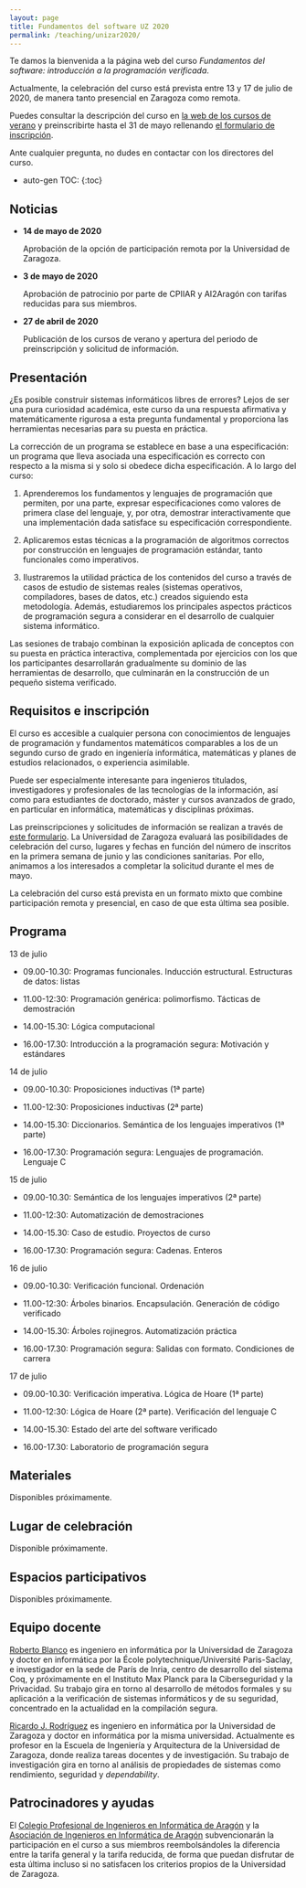 ```yaml
---
layout: page
title: Fundamentos del software UZ 2020
permalink: /teaching/unizar2020/
---
```


Te damos la bienvenida a la página web del curso *Fundamentos del software:
introducción a la programación verificada*.

Actualmente, la celebración del curso está prevista entre 13 y 17 de julio de
2020, de manera tanto presencial en Zaragoza como remota.

Puedes consultar la descripción del curso en
[la web de los cursos de verano](https://cursosextraordinarios.unizar.es/curso/2020/fundamentos-del-software-introduccion-la-programacion-verificada) y preinscribirte hasta el 31 de mayo rellenando
[el formulario de inscripción](https://cursosextraordinarios.unizar.es/formulario-inscripcion).

Ante cualquier pregunta, no dudes en contactar con los directores del curso.

* auto-gen TOC:
{:toc}

## Noticias

 * **14 de mayo de 2020**

   Aprobación de la opción de participación remota por la Universidad de
   Zaragoza.

 * **3 de mayo de 2020**

   Aprobación de patrocinio por parte de CPIIAR y AI2Aragón con tarifas
   reducidas para sus miembros.

 * **27 de abril de 2020**

   Publicación de los cursos de verano y apertura del periodo de preinscripción
   y solicitud de información.

## Presentación

¿Es posible construir sistemas informáticos libres de errores? Lejos de ser una
pura curiosidad académica, este curso da una respuesta afirmativa y
matemáticamente rigurosa a esta pregunta fundamental y proporciona las
herramientas necesarias para su puesta en práctica.

La corrección de un programa se establece en base a una especificación: un
programa que lleva asociada una especificación es correcto con respecto a la
misma si y solo si obedece dicha especificación. A lo largo del curso:

 1. Aprenderemos los fundamentos y lenguajes de programación que permiten, por
    una parte, expresar especificaciones como valores de primera clase del
    lenguaje, y, por otra, demostrar interactivamente que una implementación
    dada satisface su especificación correspondiente.

 2. Aplicaremos estas técnicas a la programación de algoritmos correctos por
    construcción en lenguajes de programación estándar, tanto funcionales como
    imperativos.

 3. Ilustraremos la utilidad práctica de los contenidos del curso a través de
    casos de estudio de sistemas reales (sistemas operativos, compiladores,
    bases de datos, etc.) creados siguiendo esta metodología. Además,
    estudiaremos los principales aspectos prácticos de programación segura a
    considerar en el desarrollo de cualquier sistema informático.

Las sesiones de trabajo combinan la exposición aplicada de conceptos con su
puesta en práctica interactiva, complementada por ejercicios con los que los
participantes desarrollarán gradualmente su dominio de las herramientas de
desarrollo, que culminarán en la construcción de un pequeño sistema verificado.

## Requisitos e inscripción

El curso es accesible a cualquier persona con conocimientos de lenguajes de
programación y fundamentos matemáticos comparables a los de un segundo curso de
grado en ingeniería informática, matemáticas y planes de estudios relacionados,
o experiencia asimilable.

Puede ser especialmente interesante para ingenieros titulados, investigadores y
profesionales de las tecnologías de la información, así como para estudiantes
de doctorado, máster y cursos avanzados de grado, en particular en informática,
matemáticas y disciplinas próximas.

Las preinscripciones y solicitudes de información se realizan a través de
[este formulario](https://cursosextraordinarios.unizar.es/formulario-inscripcion).
La Universidad de Zaragoza evaluará las posibilidades de celebración del curso,
lugares y fechas en función del número de inscritos en la primera semana de
junio y las condiciones sanitarias. Por ello, animamos a los interesados a
completar la solicitud durante el mes de mayo.

La celebración del curso está prevista en un formato mixto que combine
participación remota y presencial, en caso de que esta última sea posible.

## Programa

13 de julio

 * 09.00-10.30: Programas funcionales. Inducción estructural. Estructuras de datos: listas

 * 11.00-12:30: Programación genérica: polimorfismo. Tácticas de demostración

 * 14.00-15.30: Lógica computacional

 * 16.00-17.30: Introducción a la programación segura: Motivación y estándares

14 de julio

 * 09.00-10.30: Proposiciones inductivas (1ª parte)

 * 11.00-12:30: Proposiciones inductivas (2ª parte)

 * 14.00-15.30: Diccionarios. Semántica de los lenguajes imperativos (1ª parte)

 * 16.00-17.30: Programación segura: Lenguajes de programación. Lenguaje C

15 de julio

 * 09.00-10.30: Semántica de los lenguajes imperativos (2ª parte)

 * 11.00-12:30: Automatización de demostraciones

 * 14.00-15.30: Caso de estudio. Proyectos de curso

 * 16.00-17.30: Programación segura: Cadenas. Enteros

16 de julio

 * 09.00-10.30: Verificación funcional. Ordenación

 * 11.00-12:30: Árboles binarios. Encapsulación. Generación de código verificado

 * 14.00-15.30: Árboles rojinegros. Automatización práctica

 * 16.00-17.30: Programación segura: Salidas con formato. Condiciones de carrera

17 de julio

 * 09.00-10.30: Verificación imperativa. Lógica de Hoare (1ª parte)

 * 11.00-12:30: Lógica de Hoare (2ª parte). Verificación del lenguaje C

 * 14.00-15.30: Estado del arte del software verificado

 * 16.00-17.30: Laboratorio de programación segura

## Materiales

Disponibles próximamente.

## Lugar de celebración

Disponible próximamente.

## Espacios participativos

Disponibles próximamente.

## Equipo docente

[Roberto Blanco](https://robblanco.github.io/) es ingeniero en informática por
la Universidad de Zaragoza y doctor en informática por la École
polytechnique/Université Paris-Saclay, e investigador en la sede de París de
Inria, centro de desarrollo del sistema Coq, y próximamente en el Instituto Max
Planck para la Ciberseguridad y la Privacidad. Su trabajo gira en torno al
desarrollo de métodos formales y su aplicación a la verificación de sistemas
informáticos y de su seguridad, concentrado en la actualidad en la compilación
segura.

[Ricardo J. Rodríguez](https://webdiis.unizar.es/~ricardo/) es ingeniero en
informática por la Universidad de Zaragoza y doctor en informática por la misma
universidad. Actualmente es profesor en la Escuela de Ingeniería y Arquitectura
de la Universidad de Zaragoza, donde realiza tareas docentes y de
investigación. Su trabajo de investigación gira en torno al análisis de
propiedades de sistemas como rendimiento, seguridad y *dependability*.

## Patrocinadores y ayudas

El
[Colegio Profesional de Ingenieros en Informática de Aragón](https://cpiiaragon.es/)
y la
[Asociación de Ingenieros en Informática de Aragón](https://ai2aragon.es/)
subvencionarán la participación en el curso a sus miembros reembolsándoles
la diferencia entre la tarifa general y la tarifa reducida, de forma que puedan
disfrutar de esta última incluso si no satisfacen los criterios propios de la
Universidad de Zaragoza.
